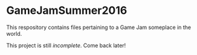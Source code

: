 # GameJamSummer2016

This respository contains files pertaining to a Game Jam someplace in the world.

This project is still *incomplete*. Come back later!
